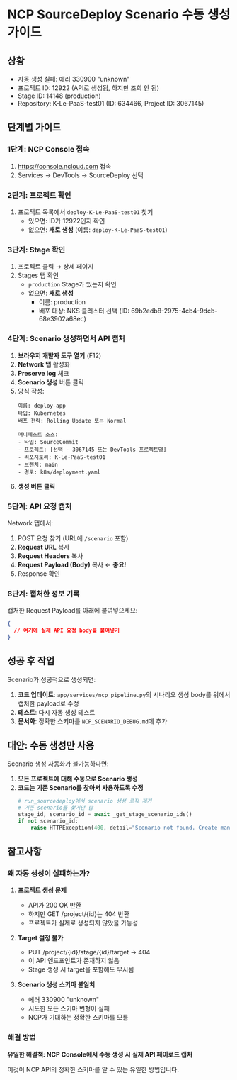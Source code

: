# NCP SourceDeploy Scenario 수동 생성 가이드

## 상황
- 자동 생성 실패: 에러 330900 "unknown"
- 프로젝트 ID: 12922 (API로 생성됨, 하지만 조회 안 됨)
- Stage ID: 14148 (production)
- Repository: K-Le-PaaS-test01 (ID: 634466, Project ID: 3067145)

## 단계별 가이드

### 1단계: NCP Console 접속
1. https://console.ncloud.com 접속
2. Services → DevTools → SourceDeploy 선택

### 2단계: 프로젝트 확인
1. 프로젝트 목록에서 `deploy-K-Le-PaaS-test01` 찾기
   - 있으면: ID가 12922인지 확인
   - 없으면: **새로 생성** (이름: `deploy-K-Le-PaaS-test01`)

### 3단계: Stage 확인
1. 프로젝트 클릭 → 상세 페이지
2. Stages 탭 확인
   - `production` Stage가 있는지 확인
   - 없으면: **새로 생성**
     - 이름: production
     - 배포 대상: NKS 클러스터 선택 (ID: 69b2edb8-2975-4cb4-9dcb-68e3902a68ec)

### 4단계: Scenario 생성하면서 API 캡처
1. **브라우저 개발자 도구 열기** (F12)
2. **Network 탭** 활성화
3. **Preserve log** 체크
4. **Scenario 생성** 버튼 클릭
5. 양식 작성:
   ```
   이름: deploy-app
   타입: Kubernetes
   배포 전략: Rolling Update 또는 Normal

   매니페스트 소스:
   - 타입: SourceCommit
   - 프로젝트: [선택 - 3067145 또는 DevTools 프로젝트명]
   - 리포지토리: K-Le-PaaS-test01
   - 브랜치: main
   - 경로: k8s/deployment.yaml
   ```
6. **생성 버튼 클릭**

### 5단계: API 요청 캡처
Network 탭에서:
1. POST 요청 찾기 (URL에 `/scenario` 포함)
2. **Request URL** 복사
3. **Request Headers** 복사
4. **Request Payload (Body)** 복사 ← **중요!**
5. Response 확인

### 6단계: 캡처한 정보 기록

캡처한 Request Payload를 아래에 붙여넣으세요:

```json
{
  // 여기에 실제 API 요청 body를 붙여넣기
}
```

## 성공 후 작업

Scenario가 성공적으로 생성되면:

1. **코드 업데이트**: `app/services/ncp_pipeline.py`의 시나리오 생성 body를 위에서 캡처한 payload로 수정
2. **테스트**: 다시 자동 생성 테스트
3. **문서화**: 정확한 스키마를 `NCP_SCENARIO_DEBUG.md`에 추가

## 대안: 수동 생성만 사용

Scenario 생성 자동화가 불가능하다면:

1. **모든 프로젝트에 대해 수동으로 Scenario 생성**
2. **코드는 기존 Scenario를 찾아서 사용하도록 수정**
   ```python
   # run_sourcedeploy에서 scenario 생성 로직 제거
   # 기존 scenario를 찾기만 함
   stage_id, scenario_id = await _get_stage_scenario_ids()
   if not scenario_id:
       raise HTTPException(400, detail="Scenario not found. Create manually first.")
   ```

## 참고사항

### 왜 자동 생성이 실패하는가?

1. **프로젝트 생성 문제**
   - API가 200 OK 반환
   - 하지만 GET /project/{id}는 404 반환
   - 프로젝트가 실제로 생성되지 않았을 가능성

2. **Target 설정 불가**
   - PUT /project/{id}/stage/{id}/target → 404
   - 이 API 엔드포인트가 존재하지 않음
   - Stage 생성 시 target을 포함해도 무시됨

3. **Scenario 생성 스키마 불일치**
   - 에러 330900 "unknown"
   - 시도한 모든 스키마 변형이 실패
   - NCP가 기대하는 정확한 스키마를 모름

### 해결 방법

**유일한 해결책: NCP Console에서 수동 생성 시 실제 API 페이로드 캡처**

이것이 NCP API의 정확한 스키마를 알 수 있는 유일한 방법입니다.
